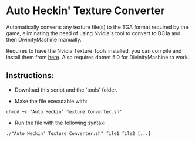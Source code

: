 # Auto Heckin' Texture Converter

Automatically converts any texture file(s) to the TGA format required by the game, eliminating the need of using Nvidia's tool to convert to BC1a and then DivinityMashine manually.

Requires to have the Nvidia Texture Tools installed, you can compile and install them from [here](https://github.com/PowerBall253/nvidia-texture-tools). Also requires dotnet 5.0 for DivinityMashine to work.

## Instructions:

* Download this script and the 'tools' folder.

* Make the file executable with:
```
chmod +x "Auto Heckin' Texture Converter.sh"
```

* Run the file with the following syntax:
```
./"Auto Heckin' Texture Converter.sh" file1 file2 [...]
```
